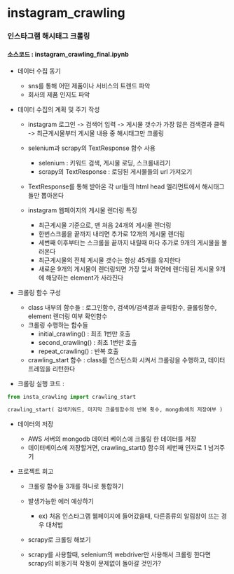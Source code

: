 # instagram_crawling


### 인스타그램 해시태그 크롤링 

#### 소스코드 : instagram_crawling_final.ipynb

- 데이터 수집 동기 
    - sns를 통해 어떤 제품이나 서비스의 트렌드 파악
    - 회사의 제품 인지도 파악
    
    
    
- 데이터 수집의 계획 및 주기 작성
    - instagram 로그인 -> 검색어 입력 -> 게시물 갯수가 가장 많은 검색결과 클릭 -> 최근게시물부터 게시물 내용 중 해시태그만 크롤링
    
    - selenium과 scrapy의 TextResponse 함수 사용
        - selenium : 키워드 검색, 게시물 로딩, 스크롤내리기 
        - scrapy의 TextResponse  : 로딩된 게시물들의 url 가져오기
        
    - TextResponse를 통해 받아온 각 url들의 html head 엘리먼트에서 해시태그들만 뽑아온다
    
    - instagram 웹페이지의 게시물 렌더링 특징
        - 최근게시물 기준으로, 맨 처음 24개의 게시물 렌더링
        - 한번스크롤을 끝까지 내리면 추가로 12개의 게시물 렌더링
        - 세번째 이후부터는 스크롤을 끝까지 내릴때 마다 추가로 9개의 게시물을 불러온다
        - 최근게시물의 전체 게시물 갯수는 항상 45개를 유지한다
        - 새로운 9개의 게시물이 렌더링되면 가장 앞서 화면에 렌더링된 게시물 9개에 해당하는 element가 사라진다
        
        
    
- 크롤링 함수 구성
    - class 내부의 함수들 : 로그인함수, 검색어/검색결과 클릭함수, 클롤링함수, element 렌더링 여부 확인함수
    - 크롤링 수행하는 함수들 
        - initial_crawling() : 최초 1번만 호출
        - second_crawling() : 최초 1번만 호출
        - repeat_crawling() : 반복 호출
    - crawling_start 함수 : class를 인스턴스화 시켜서 크롤링을 수행하고, 데이터프레임을 리턴한다
    
    

- 크롤링 실행 코드 :
```python
from insta_crawling import crawling_start 

crawling_start( 검색키워드, 마지막 크롤링함수의 반복 횟수, mongdb에의 저장여부 )
```


    
- 데이터의 저장
    - AWS 서버의 mongodb 데이터 베이스에 크롤링 한 데이터를 저장
    - 데이터베이스에 저장할거면, crawling_start() 함수의 세번째 인자로 1 넘겨주기
    
    
    
- 프로젝트 회고
    - 크롤링 함수들 3개를 하나로 통합하기
    - 발생가능한 에러 예상하기
        - ex) 처음 인스타그램 웹페이지에 들어갔을때, 다른종류의 알림창이 뜨는 경우 대처법
        
    - scrapy로 크롤링 해보기
    - scrapy를 사용할때, selenium의 webdriver만 사용해서 크롤링 한다면 scrapy의 비동기적 작동이 문제없이 돌아갈 것인가?
    
    
    
    